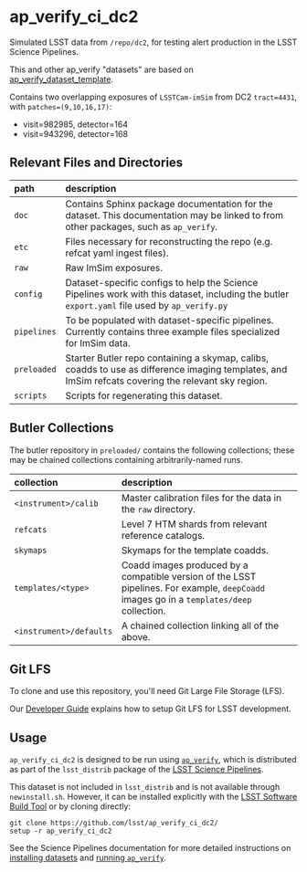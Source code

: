 ap_verify_ci_dc2
================

Simulated LSST data from `/repo/dc2`, for testing alert production in the LSST Science Pipelines.

This and other ap_verify "datasets" are based on  [ap_verify_dataset_template](https://github.com/lsst-dm/ap_verify_dataset_template).

Contains two overlapping exposures of `LSSTCam-imSim` from DC2 `tract=4431`, with `patches=(9,10,16,17)`:

* visit=982985, detector=164
* visit=943296, detector=168

Relevant Files and Directories
------------------------------
path                  | description
:---------------------|:-----------------------------
`doc`                 | Contains Sphinx package documentation for the dataset. This documentation may be linked to from other packages, such as `ap_verify`.
`etc`                 | Files necessary for reconstructing the repo (e.g. refcat yaml ingest files).
`raw`                 | Raw ImSim exposures.
`config`              | Dataset-specific configs to help the Science Pipelines work with this dataset, including the butler `export.yaml` file used by `ap_verify.py`
`pipelines`           | To be populated with dataset-specific pipelines. Currently contains three example files specialized for ImSim data.
`preloaded`           | Starter Butler repo containing a skymap, calibs, coadds to use as difference imaging templates, and ImSim refcats covering the relevant sky region.
`scripts`             | Scripts for regenerating this dataset.

Butler Collections
------------------

The butler repository in `preloaded/` contains the following collections; these may be chained collections containing arbitrarily-named runs.

collection              | description
:-----------------------|:-----------------------------
`<instrument>/calib`    | Master calibration files for the data in the `raw` directory.
`refcats`               | Level 7 HTM shards from relevant reference catalogs.
`skymaps`               | Skymaps for the template coadds.
`templates/<type>`      | Coadd images produced by a compatible version of the LSST pipelines. For example, `deepCoadd` images go in a `templates/deep` collection.
`<instrument>/defaults` | A chained collection linking all of the above.

Git LFS
-------

To clone and use this repository, you'll need Git Large File Storage (LFS).

Our [Developer Guide](http://developer.lsst.io/en/latest/tools/git_lfs.html) explains how to setup Git LFS for LSST development.

Usage
-----

`ap_verify_ci_dc2` is designed to be run using [`ap_verify`](https://pipelines.lsst.io/modules/lsst.ap.verify/), which is distributed as part of the `lsst_distrib` package of the [LSST Science Pipelines](https://pipelines.lsst.io/).

This dataset is not included in `lsst_distrib` and is not available through `newinstall.sh`.
However, it can be installed explicitly with the [LSST Software Build Tool](https://developer.lsst.io/stack/lsstsw.html) or by cloning directly:

    git clone https://github.com/lsst/ap_verify_ci_dc2/
    setup -r ap_verify_ci_dc2

See the Science Pipelines documentation for more detailed instructions on [installing datasets](https://pipelines.lsst.io/modules/lsst.ap.verify/datasets-install.html) and [running `ap_verify`](https://pipelines.lsst.io/modules/lsst.ap.verify/running.html).
